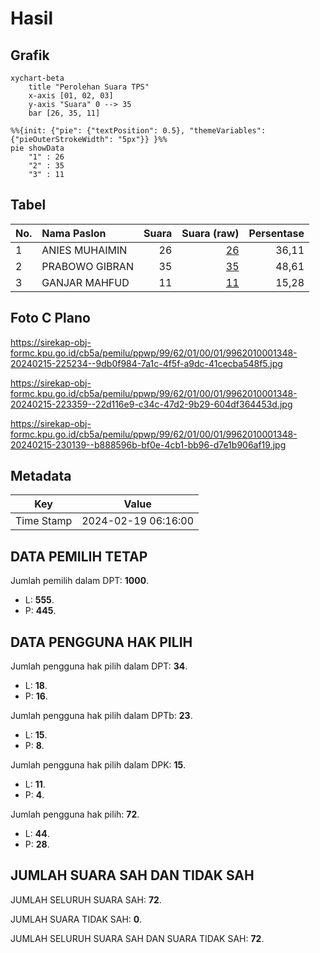 # Hasil

## Grafik

```mermaid
xychart-beta
    title "Perolehan Suara TPS"
    x-axis [01, 02, 03]
    y-axis "Suara" 0 --> 35
    bar [26, 35, 11]
```

```mermaid
%%{init: {"pie": {"textPosition": 0.5}, "themeVariables": {"pieOuterStrokeWidth": "5px"}} }%%
pie showData
    "1" : 26
    "2" : 35
    "3" : 11
```

## Tabel

| No. | Nama Paslon    | Suara | Suara (raw) | Persentase |
|:--- |:-------------- | -----:| -----------:| ----------:|
| 1   | ANIES MUHAIMIN | 26    | [26][p-1]   | 36,11      |
| 2   | PRABOWO GIBRAN | 35    | [35][p-2]   | 48,61      |
| 3   | GANJAR MAHFUD  | 11    | [11][p-3]   | 15,28      |


[p-1]: https://github.com/gigit-pemilu/pemilu-2024-99-luar-negeri/blob/main/pilpres/hitung-suara/sub/99-luar-negeri/sub/62-kuala-lumpur-malaysia/sub/01-kuala-lumpur-malaysia/sub/0001-kuala-lumpur-malaysia/sub/348-tps-035/sub/paslon-1.txt
[p-2]: https://github.com/gigit-pemilu/pemilu-2024-99-luar-negeri/blob/main/pilpres/hitung-suara/sub/99-luar-negeri/sub/62-kuala-lumpur-malaysia/sub/01-kuala-lumpur-malaysia/sub/0001-kuala-lumpur-malaysia/sub/348-tps-035/sub/paslon-2.txt
[p-3]: https://github.com/gigit-pemilu/pemilu-2024-99-luar-negeri/blob/main/pilpres/hitung-suara/sub/99-luar-negeri/sub/62-kuala-lumpur-malaysia/sub/01-kuala-lumpur-malaysia/sub/0001-kuala-lumpur-malaysia/sub/348-tps-035/sub/paslon-3.txt

## Foto C Plano

https://sirekap-obj-formc.kpu.go.id/cb5a/pemilu/ppwp/99/62/01/00/01/9962010001348-20240215-225234--9db0f984-7a1c-4f5f-a9dc-41cecba548f5.jpg

https://sirekap-obj-formc.kpu.go.id/cb5a/pemilu/ppwp/99/62/01/00/01/9962010001348-20240215-223359--22d116e9-c34c-47d2-9b29-604df364453d.jpg

https://sirekap-obj-formc.kpu.go.id/cb5a/pemilu/ppwp/99/62/01/00/01/9962010001348-20240215-230139--b888596b-bf0e-4cb1-bb96-d7e1b906af19.jpg


## Metadata

| Key        | Value               |
| ---------- | ------------------- |
| Time Stamp | 2024-02-19 06:16:00 |


## DATA PEMILIH TETAP

Jumlah pemilih dalam DPT: **1000**.
 * L: **555**.
 * P: **445**.

## DATA PENGGUNA HAK PILIH

Jumlah pengguna hak pilih dalam DPT: **34**.
 * L: **18**.
 * P: **16**.

Jumlah pengguna hak pilih dalam DPTb: **23**.
 * L: **15**.
 * P: **8**.

Jumlah pengguna hak pilih dalam DPK: **15**.
 * L: **11**.
 * P: **4**.

Jumlah pengguna hak pilih: **72**.
 * L: **44**.
 * P: **28**.

## JUMLAH SUARA SAH DAN TIDAK SAH

JUMLAH SELURUH SUARA SAH: **72**.

JUMLAH SUARA TIDAK SAH: **0**.

JUMLAH SELURUH SUARA SAH DAN SUARA TIDAK SAH: **72**.


